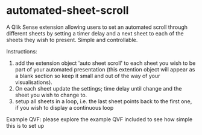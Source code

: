 # automated-sheet-scroll
A Qlik Sense extension allowing users to set an automated scroll through different sheets by setting a timer delay 
and a next sheet to each of the sheets they wish to present. Simple and controllable.

Instructions:
1. add the extension object 'auto sheet scroll' to each sheet you wish to be part of your automated presentation
(this extention object will appear as a blank section so keep it small and out of the way of your visualisations).
2. On each sheet update the settings; time delay until change and the sheet you wish to change to.
3. setup all sheets in a loop, i.e. the last sheet points back to the first one, if you wish to display a continuous loop

Example QVF:
please explore the example QVF included to see how simple this is to set up


